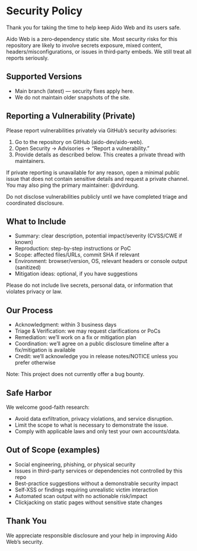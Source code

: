 # Security Policy

Thank you for taking the time to help keep Aido Web and its users safe.

Aido Web is a zero‑dependency static site. Most security risks for this repository are likely to involve secrets exposure, mixed content, headers/misconfigurations, or issues in third‑party embeds. We still treat all reports seriously.

## Supported Versions

- Main branch (latest) — security fixes apply here.  
- We do not maintain older snapshots of the site.

## Reporting a Vulnerability (Private)

Please report vulnerabilities privately via GitHub’s security advisories:

1) Go to the repository on GitHub (aido-dev/aido-web).  
2) Open Security → Advisories → “Report a vulnerability.”  
3) Provide details as described below. This creates a private thread with maintainers.

If private reporting is unavailable for any reason, open a minimal public issue that does not contain sensitive details and request a private channel. You may also ping the primary maintainer: @dvirdung.

Do not disclose vulnerabilities publicly until we have completed triage and coordinated disclosure.

## What to Include

- Summary: clear description, potential impact/severity (CVSS/CWE if known)
- Reproduction: step-by-step instructions or PoC
- Scope: affected files/URLs, commit SHA if relevant
- Environment: browser/version, OS, relevant headers or console output (sanitized)
- Mitigation ideas: optional, if you have suggestions

Please do not include live secrets, personal data, or information that violates privacy or law.

## Our Process

- Acknowledgment: within 3 business days
- Triage & Verification: we may request clarifications or PoCs
- Remediation: we’ll work on a fix or mitigation plan
- Coordination: we’ll agree on a public disclosure timeline after a fix/mitigation is available
- Credit: we’ll acknowledge you in release notes/NOTICE unless you prefer otherwise

Note: This project does not currently offer a bug bounty.

## Safe Harbor

We welcome good-faith research:
- Avoid data exfiltration, privacy violations, and service disruption.
- Limit the scope to what is necessary to demonstrate the issue.
- Comply with applicable laws and only test your own accounts/data.

## Out of Scope (examples)

- Social engineering, phishing, or physical security
- Issues in third-party services or dependencies not controlled by this repo
- Best-practice suggestions without a demonstrable security impact
- Self‑XSS or findings requiring unrealistic victim interaction
- Automated scan output with no actionable risk/impact
- Clickjacking on static pages without sensitive state changes

## Thank You

We appreciate responsible disclosure and your help in improving Aido Web’s security.